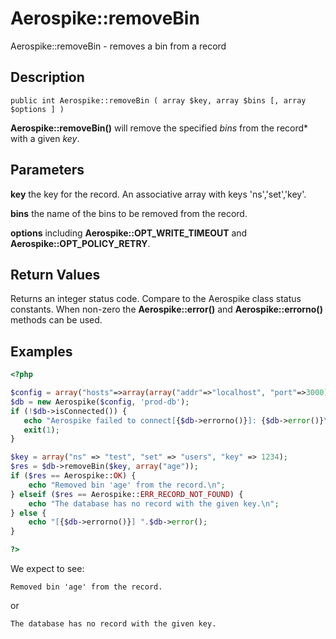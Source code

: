 
# Aerospike::removeBin

Aerospike::removeBin - removes a bin from a record

## Description

```
public int Aerospike::removeBin ( array $key, array $bins [, array $options ] )
```

**Aerospike::removeBin()** will remove the specified *bins* from the record* with
 a given *key*.

## Parameters

**key** the key for the record. An associative array with keys 'ns','set','key'.

**bins** the name of the bins to be removed from the record.

**options** including **Aerospike::OPT_WRITE_TIMEOUT** and **Aerospike::OPT_POLICY_RETRY**.

## Return Values

Returns an integer status code.  Compare to the Aerospike class status
constants.  When non-zero the **Aerospike::error()** and
**Aerospike::errorno()** methods can be used.

## Examples

```php
<?php

$config = array("hosts"=>array(array("addr"=>"localhost", "port"=>3000));
$db = new Aerospike($config, 'prod-db');
if (!$db->isConnected()) {
   echo "Aerospike failed to connect[{$db->errorno()}]: {$db->error()}\n";
   exit(1);
}

$key = array("ns" => "test", "set" => "users", "key" => 1234);
$res = $db->removeBin($key, array("age"));
if ($res == Aerospike::OK) {
    echo "Removed bin 'age' from the record.\n";
} elseif ($res == Aerospike::ERR_RECORD_NOT_FOUND) {
    echo "The database has no record with the given key.\n";
} else {
    echo "[{$db->errorno()}] ".$db->error();
}

?>
```

We expect to see:

```
Removed bin 'age' from the record.
```

or

```
The database has no record with the given key.
```

